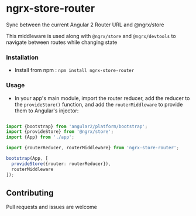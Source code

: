 # ngrx-store-router

Sync between the current Angular 2 Router URL and @ngrx/store

This middleware is used along with `@ngrx/store` and `@ngrx/devtools` to navigate between routes while changing state

### Installation

- Install from npm : `npm install ngrx-store-router`

### Usage

- In your app's main module, import the router reducer, add the reducer to the `provideStore()` function, and add the `routerMiddleware` to provide them to Angular's injector:

```typescript

import {bootstrap} from 'angular2/platform/bootstrap';
import {provideStore} from '@ngrx/store';
import {App} from './app';

import {routerReducer, routerMiddleware} from 'ngrx-store-router';

bootstrap(App, [
  provideStore({router: routerReducer}),
  routerMiddleware
]);

```

## Contributing

Pull requests and issues are welcome
